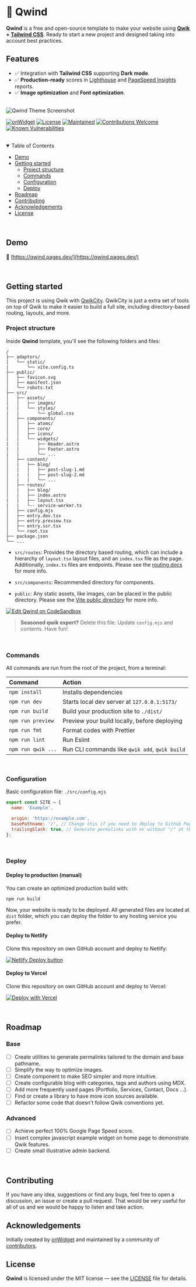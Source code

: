 # 💠 Qwind

**Qwind** is a free and open-source template to make your website using **[Qwik](https://qwik.builder.io/) + [Tailwind CSS](https://tailwindcss.com/)**. Ready to start a new project and designed taking into account best practices.

## Features

- ✅ Integration with **Tailwind CSS** supporting **Dark mode**.
- ✅ **Production-ready** scores in [Lighthouse](https://web.dev/measure/) and [PageSpeed Insights](https://pagespeed.web.dev/) reports.
- ✅ **Image optimization** and **Font optimization**.

<br>

<img src="./screenshot.jpg" alt="Qwind Theme Screenshot">

[![onWidget](https://custom-icon-badges.demolab.com/badge/made%20by%20-onWidget-556bf2?style=flat-square&logo=onwidget&logoColor=white&labelColor=101827)](https://onwidget.com)
[![License](https://img.shields.io/github/license/onwidget/qwind?style=flat-square&color=dddddd&labelColor=000000)](https://github.com/onwidget/qwind/blob/main/LICENSE.md)
[![Maintained](https://img.shields.io/badge/maintained%3F-yes-brightgreen.svg?style=flat-square)](https://github.com/onwidget)
[![Contributions Welcome](https://img.shields.io/badge/contributions-welcome-brightgreen.svg?style=flat-square)](https://github.com/onwidget/qwind#contributing)
[![Known Vulnerabilities](https://snyk.io/test/github/onwidget/qwind/badge.svg?style=flat-square)](https://snyk.io/test/github/onwidget/qwind)

<br>

<details open>
<summary>Table of Contents</summary>

- [Demo](#demo)
- [Getting started](#getting-started)
  - [Project structure](#project-structure)
  - [Commands](#commands)
  - [Configuration](#configuration)
  - [Deploy](#deploy)
- [Roadmap](#roadmap)
- [Contributing](#contributing)
- [Acknowledgements](#acknowledgements)
- [License](#license)

</details>

<br>

## Demo

📌 [https://qwind.pages.dev/](https://qwind.pages.dev/)

<br>

## Getting started

This project is using Qwik with [QwikCity](https://qwik.builder.io/qwikcity/overview/). QwikCity is just a extra set of tools on top of Qwik to make it easier to build a full site, including directory-based routing, layouts, and more.

### Project structure

Inside **Qwind** template, you'll see the following folders and files:

```
/
├── adaptors/
|   └── static/
|       └── vite.config.ts
├── public/
│   ├── favicon.svg
│   ├── manifest.json
│   └── robots.txt
├── src/
│   ├── assets/
│   │   ├── images/
|   |   └── styles/
|   |       └── global.css
│   ├── components/
│   │   ├── atoms/
│   │   ├── core/
│   │   ├── icons/
|   |   └── widgets/
|   |       ├── Header.astro
|   |       ├── Footer.astro
|   |       └── ...
│   ├── content/
│   |   ├── blog/
│   |   |   ├── post-slug-1.md
│   |   |   ├── post-slug-2.md
│   |   |   └── ...
│   ├── routes/
│   |   ├── blog/
│   |   ├── index.astro
|   |   ├── layout.tsx
|   |   └-- service-worker.ts
│   ├── config.mjs
│   ├── entry.dev.tsx
│   ├── entry.preview.tsx
│   ├── entry.ssr.tsx
│   └── root.tsx
├── package.json
└── ...
```

- `src/routes`: Provides the directory based routing, which can include a hierarchy of `layout.tsx` layout files, and an `index.tsx` file as the page. Additionally, `index.ts` files are endpoints. Please see the [routing docs](https://qwik.builder.io/qwikcity/routing/overview/) for more info.

- `src/components`: Recommended directory for components.

- `public`: Any static assets, like images, can be placed in the public directory. Please see the [Vite public directory](https://vitejs.dev/guide/assets.html#the-public-directory) for more info.

[![Edit Qwind on CodeSandbox](https://codesandbox.io/static/img/play-codesandbox.svg)](https://githubbox.com/onwidget/qwind/tree/main)

> **Seasoned qwik expert?** Delete this file. Update `config.mjs` and contents. Have fun!

<br>

### Commands

All commands are run from the root of the project, from a terminal:

| Command            | Action                                         |
| :----------------- | :--------------------------------------------- |
| `npm install`      | Installs dependencies                          |
| `npm run dev`      | Starts local dev server at `127.0.0.1:5173/`   |
| `npm run build`    | Build your production site to `./dist/`        |
| `npm run preview`  | Preview your build locally, before deploying   |
| `npm run fmt`      | Format codes with Prettier                     |
| `npm run lint`     | Run Eslint                                     |
| `npm run qwik ...` | Run CLI commands like `qwik add`, `qwik build` |

<br>

### Configuration

Basic configuration file: `./src/config.mjs`

```javascript
export const SITE = {
  name: 'Example',

  origin: 'https://example.com',
  basePathname: '/', // Change this if you need to deploy to Github Pages, for example
  trailingSlash: true, // Generate permalinks with or without "/" at the end
};
```

<br>

### Deploy

#### Deploy to production (manual)

You can create an optimized production build with:

```shell
npm run build
```

Now, your website is ready to be deployed. All generated files are located at
`dist` folder, which you can deploy the folder to any hosting service you
prefer.

#### Deploy to Netlify

Clone this repository on own GitHub account and deploy to Netlify:

[![Netlify Deploy button](https://www.netlify.com/img/deploy/button.svg)](https://app.netlify.com/start/deploy?repository=https://github.com/onwidget/qwind)

#### Deploy to Vercel

Clone this repository on own GitHub account and deploy to Vercel:

[![Deploy with Vercel](https://vercel.com/button)](https://vercel.com/new/clone?repository-url=https%3A%2F%2Fgithub.com%2Fonwidget%2Fqwind)

<br>

## Roadmap

### Base

- [ ] Create utilities to generate permalinks tailored to the domain and base pathname.
- [ ] Simplify the way to optimize images.
- [ ] Create component to make SEO simpler and more intuitive.
- [ ] Create configurable blog with categories, tags and authors using MDX.
- [ ] Add more frequently used pages (Portfolio, Services, Contact, Docs ...).
- [ ] Find or create a library to have more icon sources available.
- [ ] Refactor some code that doesn't follow Qwik conventions yet.

### Advanced

- [ ] Achieve perfect 100% Google Page Speed score.
- [ ] Insert complex javascript example widget on home page to demonstrate Qwik features.
- [ ] Create small illustrative admin backend.

<br>

## Contributing

If you have any idea, suggestions or find any bugs, feel free to open a discussion, an issue or create a pull request.
That would be very useful for all of us and we would be happy to listen and take action.

## Acknowledgements

Initially created by [onWidget](https://onwidget.com) and maintained by a community of [contributors](https://github.com/onwidget/qwind/graphs/contributors).

## License

**Qwind** is licensed under the MIT license — see the [LICENSE](https://github.com/onwidget/qwind/blob/main/LICENSE.md) file for details.
